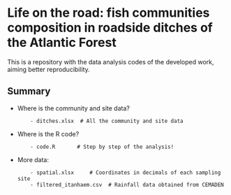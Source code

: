 # Life on the road: fish communities composition in roadside ditches of the Atlantic Forest

This is a repository with the data analysis codes of the developed work, aiming better reproducibility. 

## Summary

- Where is the community and site data? 

          - ditches.xlsx  # All the community and site data

- Where is the R code?

          - code.R       # Step by step of the analysis!
  
- More data:

          - spatial.xlsx     # Coordinates in decimals of each sampling site
          - filtered_itanhaem.csv  # Rainfall data obtained from CEMADEN
